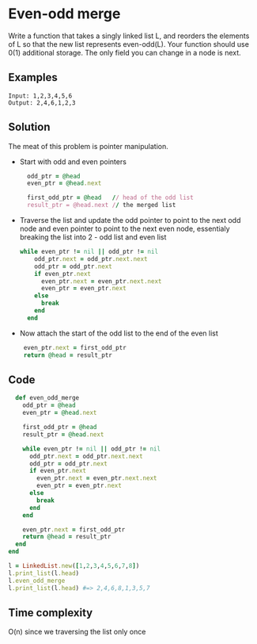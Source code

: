 # Even-odd merge
Write a function that takes a singly linked list L, and reorders the elements of L so that the new list represents even-odd(L). Your function should use 0(1) additional storage. The only field you can change in a node is next.

## Examples
```
Input: 1,2,3,4,5,6
Output: 2,4,6,1,2,3
```

## Solution
The meat of this problem is pointer manipulation.
- Start with odd and even pointers
  ```ruby
    odd_ptr = @head
    even_ptr = @head.next

    first_odd_ptr = @head   // head of the odd list
    result_ptr = @head.next // the merged list
  ```

- Traverse the list and update the odd pointer to point to the next odd node and even pointer to point to the next even node, essentialy breaking the list into 2 - odd list and even list
  ```ruby
  while even_ptr != nil || odd_ptr != nil
      odd_ptr.next = odd_ptr.next.next
      odd_ptr = odd_ptr.next
      if even_ptr.next
        even_ptr.next = even_ptr.next.next
        even_ptr = even_ptr.next
      else
        break
      end
    end
  ```
- Now attach the start of the odd list to the end of the even list
  ```ruby
   even_ptr.next = first_odd_ptr
   return @head = result_ptr
  ```

## Code
```ruby
  def even_odd_merge
    odd_ptr = @head
    even_ptr = @head.next

    first_odd_ptr = @head
    result_ptr = @head.next

    while even_ptr != nil || odd_ptr != nil
      odd_ptr.next = odd_ptr.next.next
      odd_ptr = odd_ptr.next
      if even_ptr.next
        even_ptr.next = even_ptr.next.next
        even_ptr = even_ptr.next
      else
        break
      end
    end

    even_ptr.next = first_odd_ptr
    return @head = result_ptr
  end
end

l = LinkedList.new([1,2,3,4,5,6,7,8])
l.print_list(l.head)
l.even_odd_merge
l.print_list(l.head) #=> 2,4,6,8,1,3,5,7

```
## Time complexity
O(n) since we traversing the list only once
